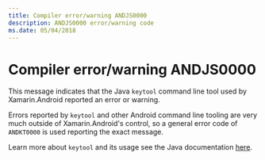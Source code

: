 ```yaml
---
title: Compiler error/warning ANDJS0000
description: ANDJS0000 error/warning code
ms.date: 05/04/2018
---
```

# Compiler error/warning ANDJS0000

This message indicates that the Java `keytool` command line tool used by
Xamarin.Android reported an error or warning.

Errors reported by `keytool` and other Android command line tooling are very
much outside of Xamarin.Android's control, so a general error code of
`ANDKT0000` is used reporting the exact message.

Learn more about `keytool` and its usage see the Java documentation
[here][keytool].

[keytool]: https://docs.oracle.com/javase/8/docs/technotes/tools/windows/keytool.html
